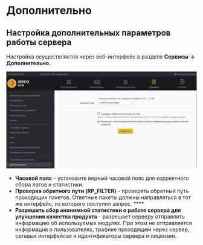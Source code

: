 # Дополнительно

## Настройка дополнительных параметров работы сервера

Настройка осуществляется через веб-интерфейс в разделе **Сервисы -&gt; Дополнительно.**

![](../../_images/11239441.jpg)

* **Часовой пояс** - установите верный часовой пояс для корректного сбора логов и статистики.
* **Проверка обратного пути \(RP\_FILTER\)** - проверять обратный путь проходящих пакетов. Ответные пакеты должны направляться в тот же интерфейс, из которого поступил запрос.  ****
* **Разрешить сбор анонимной статистики о работе сервера для улучшения качества продукта** - разрешает серверу отправлять информацию об используемых модулях. При этом не отправляется информация о пользователях, трафике проходящем через сервер, сетевых интерфейсах и идентификаторы сервера и лицензии.

